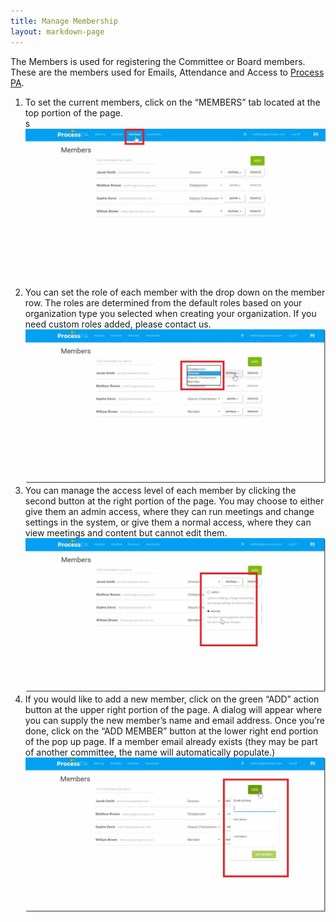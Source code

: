 ```yaml
---
title: Manage Membership
layout: markdown-page
---
```


The Members is used for registering the Committee or Board members. These are the members used for Emails, Attendance and Access to <a href="http://processpa.com/" target="_blank">Process PA</a>. 

  1. To set the current members, click on the “MEMBERS” tab located at the top portion of the page.  
  s  <img class="img-fluid" src="/content/pages/help/clip_image002-5.jpg" />
  2. You can set the role of each member with the drop down on the member row. The roles are determined from the default roles based on your organization type you selected when creating your organization. If you need custom roles added, please contact us.  
    <img class="img-fluid" src="/content/pages/help/clip_image004_thumb-5.jpg" />
  3. You can manage the access level of each member by clicking the second button at the right portion of the page. You may choose to either give them an admin access, where they can run meetings and change settings in the system, or give them a normal access, where they can view meetings and content but cannot edit them.  
    <img class="img-fluid" src="/content/pages/help/clip_image006_thumb-4.jpg" />
  4. If you would like to add a new member, click on the green “ADD” action button at the upper right portion of the page. A dialog will appear where you can supply the new member’s name and email address. Once you’re done, click on the “ADD MEMBER” button at the lower right end portion of the pop up page. If a member email already exists (they may be part of another committee, the name will automatically populate.)  
    <img class="img-fluid" src="/content/pages/help/clip_image008_thumb-2.jpg" />
